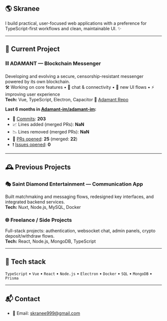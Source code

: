 ## 🌎 Skranee

I build practical, user-focused web applications with a preference for TypeScript-first workflows and clean, maintainable UI. ✨

---

## 🚀 Current Project

### ⛓️ ADAMANT — Blockchain Messenger
Developing and evolving a secure, censorship-resistant messenger powered by its own blockchain.  
🛠 Working on core features • 💬 chat & connectivity • 🎨 new UI flows • ⚡ improving user experience  
**Tech:** Vue, TypeScript, Electron, Capacitor
🔗 [Adamant Repo](https://github.com/Adamant-im/adamant-im)

<!-- ADAMANT-STATS:START -->
**Last 6 months in [Adamant-im/adamant-im](https://github.com/Adamant-im/adamant-im):**
- 🧩 [Commits](https://github.com/Adamant-im/adamant-im/commits?author=skranee): **203**
- 📈 Lines added (merged PRs): **NaN**
- 📉 Lines removed (merged PRs): **NaN**
- 🔀 [PRs opened](https://github.com/Adamant-im/adamant-im/pulls?q=is%3Apr+author%3Askranee+created%3A%3E%3D2025-03-01): **25** (merged: **22**)
- ❗ [Issues opened](https://github.com/Adamant-im/adamant-im/issues?q=is%3Aissue+author%3Askranee+created%3A%3E%3D2025-03-01): **0**
<!-- ADAMANT-STATS:END -->

---

## 🕰️ Previous Projects

### 🎭 Saint Diamond Entertainment — Communication App
Built matchmaking and messaging flows, redesigned key interfaces, and integrated backend services.  
**Tech:** Nuxt, Node.js, MySQL, Docker

### 🌐 Freelance / Side Projects
Full-stack projects: authentication, websocket chat, admin panels, crypto deposit/withdraw flows.  
**Tech:** React, Node.js, MongoDB, TypeScript

---

## 🧰 Tech stack
`TypeScript` • `Vue` • `React` • `Node.js` • `Electron` • `Docker` • `SQL` • `MongoDB` • `Prisma`

---

## 📬 Contact
- 📧 Email: skranee999@gmail.com
